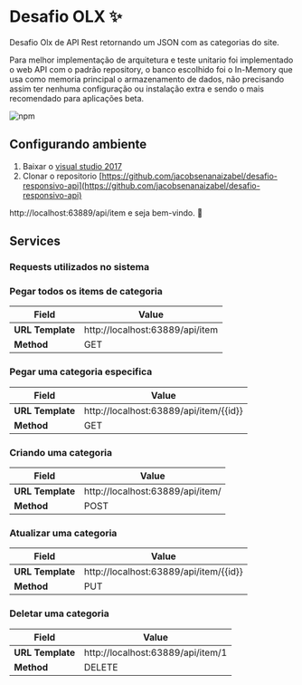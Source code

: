 # Desafio OLX   :sparkles:

Desafio Olx de API Rest retornando um JSON com as categorias do site.

Para melhor implementação de arquitetura e teste unitario foi implementado o web API com o  padrão repository, o banco escolhido foi o In-Memory que usa como memoria principal o armazenamento de dados, não precisando assim ter nenhuma configuração ou instalação extra e sendo o mais recomendado para aplicações beta.

![npm](https://www.asp.net/media/2578149/Windows-Live-Writer_8c4963ba1fa3_CE3B_Repository_pattern_diagram_1df790d3-bdf2-4c11-9098-946ddd9cd884.png)

## Configurando ambiente 
1. Baixar o [visual studio 2017](https://www.visualstudio.com/downloads/)
2.  Clonar o repositorio [https://github.com/jacobsenanaizabel/desafio-responsivo-api](https://github.com/jacobsenanaizabel/desafio-responsivo-api)

http://localhost:63889/api/item e seja bem-vindo. 🎉

## Services
### Requests utilizados no sistema 

### Pegar todos os items de categoria  

| Field            | Value                                                                 |
|----------------- |-----------------------------------------------------------------------|
| **URL Template** | http://localhost:63889/api/item                  |
| **Method**       | GET                                                                   |


### Pegar uma categoria especifica 

| Field            | Value                                                                 |
|----------------- |-----------------------------------------------------------------------|
| **URL Template** | http://localhost:63889/api/item/{{id}}           |
| **Method**       | GET                                                                   |


### Criando uma categoria 

| Field            | Value                                                                 |
|----------------- |-----------------------------------------------------------------------|
| **URL Template** | http://localhost:63889/api/item/                 |
| **Method**       | POST                                                                   |

### Atualizar uma categoria

| Field            | Value                                                                      |
|----------------- |----------------------------------------------------------------------------|
| **URL Template** | http://localhost:63889/api/item/{{id}}           |
| **Method**       | PUT                                                                        |


### Deletar uma categoria

| Field            | Value                                                                      |
|----------------- |----------------------------------------------------------------------------|
| **URL Template** | http://localhost:63889/api/item/1               |
| **Method**       | DELETE                                                                     |

